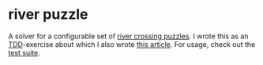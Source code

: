 # river puzzle #

A solver for a configurable set of [river crossing puzzles][riverpuzzle]. I wrote this as an [TDD]-exercise about which I also wrote [this article][rtens]. For usage, check out the [test suite].

[riverpuzzle]: http://en.wikipedia.org/wiki/River_crossing_puzzle
[rtens]: http://blog.rtens.org/tdd-case-study.html
[TDD]: http://c2.com/cgi/wiki?TestDrivenDevelopment
[test suite]: https://github.com/rtens/riverpuzzle/blob/master/org/rtens/riverpuzzle/Test.php